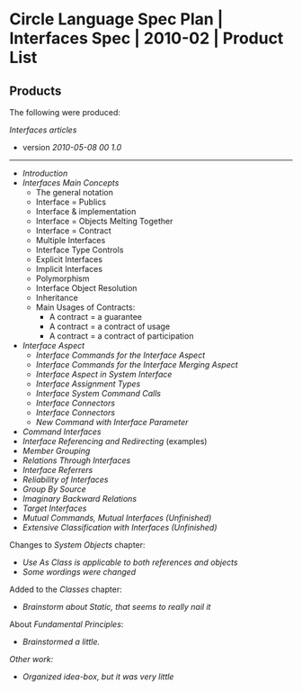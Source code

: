 ﻿Circle Language Spec Plan | Interfaces Spec | 2010-02 | Product List
====================================================================


Products
--------

The following were produced:

*Interfaces articles*
    
- version  *2010-05-08 00  1.0*
-----
- *Introduction*
- *Interfaces Main Concepts*
    - The general notation
    - Interface = Publics
    - Interface & implementation
    - Interface = Objects Melting Together
    - Interface = Contract
    - Multiple Interfaces
    - Interface Type Controls
    - Explicit Interfaces
    - Implicit Interfaces
    - Polymorphism
    - Interface Object Resolution
    - Inheritance
    - Main Usages of Contracts:
        - A contract = a guarantee
        - A contract = a contract of usage
        - A contract = a contract of participation
- *Interface Aspect*
    - *Interface Commands for the Interface Aspect*
    - *Interface Commands for the Interface Merging Aspect*
    - *Interface Aspect in System Interface*
    - *Interface Assignment Types*
    - *Interface System Command Calls*
    - *Interface Connectors*
    - *Interface Connectors*
    - *New Command with Interface Parameter*
- *Command Interfaces*
- *Interface Referencing and Redirecting* (examples)
- *Member Grouping*
- *Relations Through Interfaces*
- *Interface Referrers*
- *Reliability of Interfaces*
- *Group By Source*
- *Imaginary Backward Relations*
- *Target Interfaces*
- *Mutual Commands, Mutual Interfaces (Unfinished)*
- *Extensive Classification with Interfaces (Unfinished)*

Changes to *System Objects* chapter:

- *Use As Class is applicable to both references and objects*
- *Some wordings were changed*

Added to the *Classes* chapter:

- *Brainstorm about Static, that seems to really nail it*

About *Fundamental Principles*:

- *Brainstormed a little.*

*Other work:*

- *Organized idea-box, but it was very little*